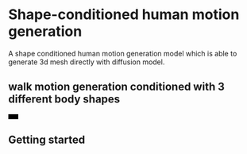 # Shape-conditioned human motion generation
A shape conditioned human motion generation model which is able to generate 3d mesh directly with diffusion model.

## walk motion generation conditioned with 3 different body shapes
<video src="https://github.com/KebingXUE/MotionGen/assets/47482603/b8d96176-42db-4832-bdff-46a547737f1b" width="20"></video>

## Getting started





